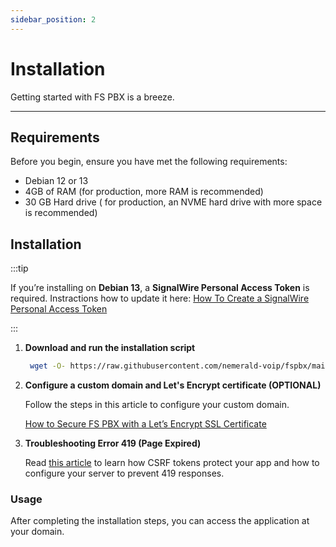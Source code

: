 ```yaml
---
sidebar_position: 2
---
```


# Installation

Getting started with FS PBX is a breeze.

* * * * *

## Requirements

Before you begin, ensure you have met the following requirements:

- Debian 12 or 13
- 4GB of RAM (for production, more RAM is recommended)
- 30 GB Hard drive ( for production, an NVME hard drive with more space is recommended)

## Installation

:::tip

If you’re installing on **Debian 13**, a **SignalWire Personal Access Token** is required. Instractions how to update it here: [How To Create a SignalWire Personal Access Token](#)

:::

1. **Download and run the installation script**

   ```bash
    wget -O- https://raw.githubusercontent.com/nemerald-voip/fspbx/main/install/install-fspbx.sh | bash
   ```

2. **Configure a custom domain and Let's Encrypt certificate (OPTIONAL)**

    Follow the steps in this article to configure your custom domain.
   
    [How to Secure FS PBX with a Let’s Encrypt SSL Certificate](configuration/web-server/lets-encrypt-certificate.md)

3. **Troubleshooting Error 419 (Page Expired)**

    Read [this article](troubleshooting/error-419.md) to learn how CSRF tokens protect your app and how to configure your server to prevent 419 responses.
   
### Usage
After completing the installation steps, you can access the application at your domain.
